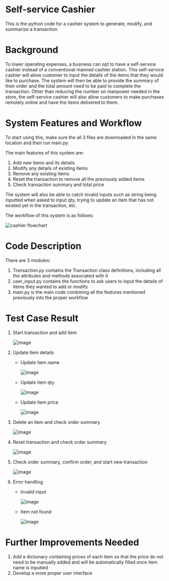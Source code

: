 # Self-service Cashier
This is the python code for a cashier system to generate, modify, and summarize a transaction

# Background
To lower operating expenses, a business can opt to have a self-service cashier instead of a conventional manned cashier station. This self-service cashier will allow customer to input the details of the items that they would like to purchase. The system will then be able to provide the summary of their order and the total amount need to be paid to complete the transaction. Other than reducing the number on manpower needed in the store, the self-service cashier will also allow customers to make purchases remotely online and have the items delivered to them.

# System Features and Workflow
To start using this, make sure the all 3 files are downloaded in the same location and then run main.py

The main features of this system are:
1. Add new items and its details
2. Modify any details of existing items
3. Remove any existing items
4. Reset the transaction to remove all the previously added items
5. Check transaction summary and total price

The system will also be able to catch invalid inputs such as string being inputted when asked to input qty, trying to update an item that has not existed yet in the transaction, etc.

The workflow of this system is as follows:

![cashier flowchart](https://user-images.githubusercontent.com/123367779/216753815-00475521-e8ac-40c3-be94-04f4de280372.png)

# Code Description
There are 3 modules:
1. Transaction.py contains the Transaction class definitions, including all the attributes and methods associated with it
2. user_input.py contains the functions to ask users to input the details of items they wanted to add or modify
3. main.py is the main code combining all the features mentioned previously into the proper workflow

# Test Case Result
1. Start transaction and add item

   ![image](https://user-images.githubusercontent.com/123367779/216757666-ba30afb8-2149-4e9d-b764-fc6c04d6189a.png)
   
2. Update item details
   - Update item name
   
     ![image](https://user-images.githubusercontent.com/123367779/216757845-431a62f0-bd27-4bca-99f8-ee9dc586e132.png)
     
   - Update item qty
   
     ![image](https://user-images.githubusercontent.com/123367779/216757909-692d6b77-370f-4a9e-b821-1e4a11eb015e.png)

   - Update item price

     ![image](https://user-images.githubusercontent.com/123367779/216757944-9fe78606-81c7-4601-873d-deae7587a502.png)

3. Delete an item and check order summary
   
   ![image](https://user-images.githubusercontent.com/123367779/216758100-b760c635-6450-4891-aace-d7c88b13eedf.png)
   
4. Reset transaction and check order summary

   ![image](https://user-images.githubusercontent.com/123367779/216758169-bf356a2f-f116-4d19-9995-89ae262e7481.png)

5. Check order summary, confirm order, and start new transaction

   ![image](https://user-images.githubusercontent.com/123367779/216758353-644ae5a4-368e-4e96-ae54-12791b5256b7.png)

6. Error handling
   - Invalid input
   
     ![image](https://user-images.githubusercontent.com/123367779/216758477-6692dfe6-5fa7-4e45-b7bc-247016a8cb1f.png)

   - Item not found
   
     ![image](https://user-images.githubusercontent.com/123367779/216758526-38f14513-309c-4a57-801e-93580b268ca5.png)

# Further Improvements Needed
1. Add a dictionary containing prices of each item so that the price do not need to be manually added and will be automatically filled once item name is inputted
2. Develop a more proper user interface 
